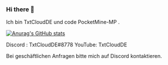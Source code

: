 ### Hi there 👋

Ich bin TxtCloudDE und code PocketMine-MP .


[![Anurag's GitHub stats](https://github-readme-stats.vercel.app/api?username=TxtCloudDE)](https://github.com/anuraghazra/github-readme-stats)


Discord : TxtCloudDE#8778
YouTube: TxtCloudDE

Bei geschäftlichen Anfragen bitte mich auf Discord kontaktieren.


